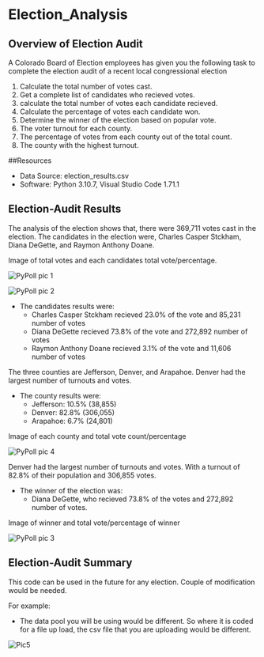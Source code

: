 # Election_Analysis

## Overview of Election Audit
A Colorado Board of Election employees has given you the following task to complete the election audit of a recent local congressional election

1. Calculate the total number of votes cast.
2. Get a complete list of candidates who recieved votes.
3. calculate the total number of votes each candidate recieved.
4. Calculate the percentage of votes each candidate won.
5. Determine the winner of the election based on popular vote.
6. The voter turnout for each county.
7. The percentage of votes from each county out of the total count.
8. The county with the highest turnout.

##Resources
- Data Source: election_results.csv
- Software: Python 3.10.7, Visual Studio Code 1.71.1

## Election-Audit Results
The analysis of the election shows that, there were 369,711 votes cast in the election. The candidates in the election were, Charles Casper Stckham, Diana DeGette, and Raymon Anthony Doane.

Image of total votes and each candidates total vote/percentage.

![PyPoll pic 1](https://user-images.githubusercontent.com/99384585/190285009-ab85f64a-f969-4a27-a491-8653ca386365.png)

![PyPoll pic 2](https://user-images.githubusercontent.com/99384585/190285027-4ce6b61d-f8db-493f-9e86-4c48f39d62aa.png)

 
 - The candidates results were:
    - Charles Casper Stckham recieved 23.0% of the vote and 85,231 number of votes
    - Diana DeGette recieved 73.8% of the vote and 272,892 number of votes
    - Raymon Anthony Doane recieved 3.1% of the vote and 11,606 number of votes
 
 The three counties are Jefferson, Denver, and Arapahoe. Denver had the largest number of turnouts and votes.
 
  - The county results were:
    - Jefferson: 10.5% (38,855)
    - Denver: 82.8% (306,055)
    - Arapahoe: 6.7% (24,801)

Image of each county and total vote count/percentage

![PyPoll pic 4](https://user-images.githubusercontent.com/99384585/190286440-937eda77-4676-4ad9-9763-ce354a939f9e.png)

Denver had the largest number of turnouts and votes. With a turnout of 82.8% of their population and 306,855 votes. 

  - The winner of the election was: 
    - Diana DeGette, who recieved 73.8% of the votes and 272,892 number of votes.

Image of winner and total vote/percentage of winner

![PyPoll pic 3](https://user-images.githubusercontent.com/99384585/190285966-da70cf30-70bf-419b-a6fa-7592e6e0b5f0.png)

## Election-Audit Summary
This code can be used in the future for any election. Couple of modification would be needed. 

For example: 
  - The data pool you will be using would be different. So where it is coded for a file up load, the csv file that you are uploading would be different.
 
 ![Pic5](https://user-images.githubusercontent.com/99384585/190290428-36a18d48-bbb3-4c13-9a17-6a6bb0ead30b.png)
